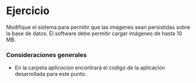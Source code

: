 # Ejercicio

Modifique el sistema para permitir que las imágenes sean persistidas sobre la base de datos. El software debe permitir cargar imágenes de hasta 10 MB.

### Consideraciones generales
* En la carpeta *aplicacion* encontrará el codigo de la aplicacion desarrollada para este punto.